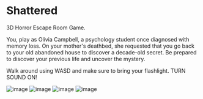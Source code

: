 # Shattered

3D Horror Escape Room Game.

You, play as Olivia Campbell, a psychology student once diagnosed with memory loss. On your mother's deathbed, she  requested that you go back to your old abandoned house to discover a decade-old secret. Be prepared to discover your previous life and uncover the mystery.

Walk around using WASD and make sure to bring your flashlight. TURN SOUND ON!

![image](https://github.com/user-attachments/assets/a124b7a9-a403-455c-b47a-551b35d6499f)
![image](https://github.com/user-attachments/assets/a2d7b02c-1ffa-4eaa-a9e0-182fb7631d44)
![image](https://github.com/user-attachments/assets/bfc48b01-603e-429e-8acd-c5e108ae55ad)
![image](https://github.com/user-attachments/assets/a5a11a86-01db-4b92-8001-27b43046174b)



